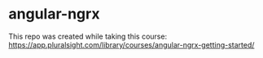 # angular-ngrx
This repo was created while taking this course: https://app.pluralsight.com/library/courses/angular-ngrx-getting-started/
